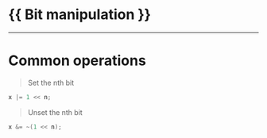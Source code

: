 <div id="title">
    <h1>{{ Bit manipulation }}</h1>
    <p></p>
    <hr>
</div>

# Common operations
> Set the nth bit

```c++
x |= 1 << n;
```

> Unset the nth bit

```c++
x &= ~(1 << n);
```
